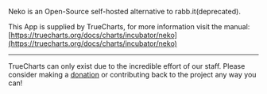 Neko is an Open-Source self-hosted alternative to rabb.it(deprecated).


This App is supplied by TrueCharts, for more information visit the manual: [https://truecharts.org/docs/charts/incubator/neko](https://truecharts.org/docs/charts/incubator/neko)

---

TrueCharts can only exist due to the incredible effort of our staff.
Please consider making a [donation](https://truecharts.org/docs/about/sponsor) or contributing back to the project any way you can!
